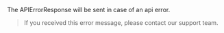 The APIErrorResponse will be sent in case of an api error.
> If you received this error message, please contact our support team.